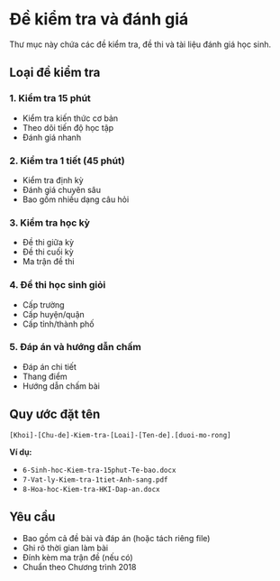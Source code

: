 # Đề kiểm tra và đánh giá

Thư mục này chứa các đề kiểm tra, đề thi và tài liệu đánh giá học sinh.

## Loại đề kiểm tra

### 1. Kiểm tra 15 phút
- Kiểm tra kiến thức cơ bản
- Theo dõi tiến độ học tập
- Đánh giá nhanh

### 2. Kiểm tra 1 tiết (45 phút)
- Kiểm tra định kỳ
- Đánh giá chuyên sâu
- Bao gồm nhiều dạng câu hỏi

### 3. Kiểm tra học kỳ
- Đề thi giữa kỳ
- Đề thi cuối kỳ
- Ma trận đề thi

### 4. Đề thi học sinh giỏi
- Cấp trường
- Cấp huyện/quận
- Cấp tỉnh/thành phố

### 5. Đáp án và hướng dẫn chấm
- Đáp án chi tiết
- Thang điểm
- Hướng dẫn chấm bài

## Quy ước đặt tên

```
[Khoi]-[Chu-de]-Kiem-tra-[Loai]-[Ten-de].[duoi-mo-rong]
```

**Ví dụ:**
- `6-Sinh-hoc-Kiem-tra-15phut-Te-bao.docx`
- `7-Vat-ly-Kiem-tra-1tiet-Anh-sang.pdf`
- `8-Hoa-hoc-Kiem-tra-HKI-Dap-an.docx`

## Yêu cầu

- Bao gồm cả đề bài và đáp án (hoặc tách riêng file)
- Ghi rõ thời gian làm bài
- Đính kèm ma trận đề (nếu có)
- Chuẩn theo Chương trình 2018
